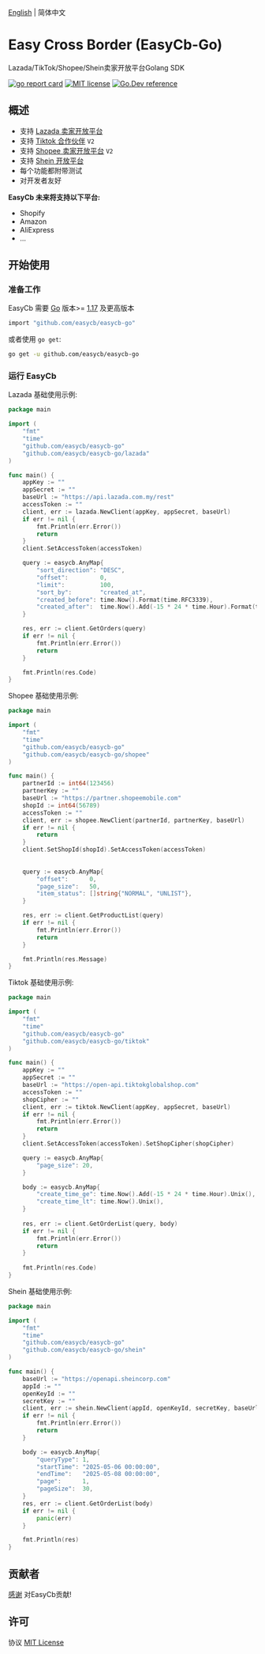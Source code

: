 [English](./README.md) | 简体中文

# Easy Cross Border (EasyCb-Go)

Lazada/TikTok/Shopee/Shein卖家开放平台Golang SDK

[![go report card](https://goreportcard.com/badge/github.com/easycb/easycb-go "go report card")](https://goreportcard.com/report/github.com/easycb/easycb-go)
[![MIT license](https://img.shields.io/badge/license-MIT-brightgreen.svg)](https://opensource.org/licenses/MIT)
[![Go.Dev reference](https://img.shields.io/badge/go.dev-reference-blue?logo=go&logoColor=white)](https://pkg.go.dev/github.com/easycb/easycb-go)

## 概述

* 支持 [Lazada 卖家开放平台](https://open.lazada.com/apps/doc/api)
* 支持 [Tiktok 合作伙伴](https://partner.tiktokshop.com/api/document) `V2`
* 支持 [Shopee 卖家开放平台](https://open.shopee.com/documents) `V2`
* 支持 [Shein 开放平台](https://open.sheincorp.com)
* 每个功能都附带测试
* 对开发者友好

**EasyCb 未来将支持以下平台:**
- Shopify
- Amazon
- AliExpress
- ...

## 开始使用

### 准备工作

EasyCb 需要 [Go](https://go.dev/) 版本>= [1.17](https://go.dev/doc/devel/release#go1.17.0) 及更高版本

```sh
import "github.com/easycb/easycb-go"
```

或者使用 `go get`:

```sh
go get -u github.com/easycb/easycb-go
```

### 运行 EasyCb


Lazada 基础使用示例:
```go
package main

import (
	"fmt"
	"time"
	"github.com/easycb/easycb-go"
	"github.com/easycb/easycb-go/lazada"
)

func main() {
	appKey := ""
	appSecret := ""
	baseUrl := "https://api.lazada.com.my/rest"
	accessToken := ""
	client, err := lazada.NewClient(appKey, appSecret, baseUrl)
	if err != nil {
		fmt.Println(err.Error())
		return
	}
	client.SetAccessToken(accessToken)

	query := easycb.AnyMap{
		"sort_direction": "DESC",
		"offset":         0,
		"limit":          100,
		"sort_by":        "created_at",
		"created_before": time.Now().Format(time.RFC3339),
		"created_after":  time.Now().Add(-15 * 24 * time.Hour).Format(time.RFC3339),
	}

	res, err := client.GetOrders(query)
	if err != nil {
		fmt.Println(err.Error())
		return
	}

	fmt.Println(res.Code)
}
```


Shopee 基础使用示例:
```go
package main

import (
	"fmt"
	"time"
	"github.com/easycb/easycb-go"
	"github.com/easycb/easycb-go/shopee"
)

func main() {
	partnerId := int64(123456)
	partnerKey := ""
	baseUrl := "https://partner.shopeemobile.com"
	shopId := int64(56789)
	accessToken := ""
	client, err := shopee.NewClient(partnerId, partnerKey, baseUrl)
	if err != nil {
		return
	}
	client.SetShopId(shopId).SetAccessToken(accessToken)
	
	
	query := easycb.AnyMap{
		"offset":      0,
		"page_size":   50,
		"item_status": []string{"NORMAL", "UNLIST"},
	}

	res, err := client.GetProductList(query)
	if err != nil {
		fmt.Println(err.Error())
		return
	}

	fmt.Println(res.Message)
}
```


Tiktok 基础使用示例:
```go
package main

import (
	"fmt"
	"time"
	"github.com/easycb/easycb-go"
	"github.com/easycb/easycb-go/tiktok"
)

func main() {
	appKey := ""
	appSecret := ""
	baseUrl := "https://open-api.tiktokglobalshop.com"
	accessToken := ""
	shopCipher := ""
	client, err := tiktok.NewClient(appKey, appSecret, baseUrl)
	if err != nil {
		fmt.Println(err.Error())
		return
	}
	client.SetAccessToken(accessToken).SetShopCipher(shopCipher)

	query := easycb.AnyMap{
		"page_size": 20,
	}

	body := easycb.AnyMap{
		"create_time_ge": time.Now().Add(-15 * 24 * time.Hour).Unix(),
		"create_time_lt": time.Now().Unix(),
	}
	
	res, err := client.GetOrderList(query, body)
	if err != nil {
		fmt.Println(err.Error())
		return
	}
	
	fmt.Println(res.Code)
}
```


Shein 基础使用示例:
```go
package main

import (
	"fmt"
	"time"
	"github.com/easycb/easycb-go"
	"github.com/easycb/easycb-go/shein"
)

func main() {
	baseUrl := "https://openapi.sheincorp.com"
	appId := ""
	openKeyId := ""
	secretKey := ""
	client, err := shein.NewClient(appId, openKeyId, secretKey, baseUrl)
	if err != nil {
		fmt.Println(err.Error())
		return
	}

	body := easycb.AnyMap{
		"queryType": 1,
		"startTime": "2025-05-06 00:00:00",
		"endTime":   "2025-05-08 00:00:00",
		"page":      1,
		"pageSize":  30,
	}
	res, err := client.GetOrderList(body)
	if err != nil {
		panic(err)
	}

	fmt.Println(res)
}
```


## 贡献者

[感谢](https://github.com/easycb/easycb-go/graphs/contributors) 对EasyCb贡献!

## 许可

协议 [MIT License](https://github.com/easycb/easycb-go/blob/master/LICENSE)
